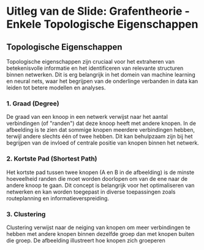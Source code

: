 # Uitleg van de Slide: Grafentheorie - Enkele Topologische Eigenschappen

## Topologische Eigenschappen
Topologische eigenschappen zijn cruciaal voor het extraheren van betekenisvolle informatie en het identificeren van relevante structuren binnen netwerken. Dit is erg belangrijk in het domein van machine learning en neural nets, waar het begrijpen van de onderlinge verbanden in data kan leiden tot betere modellen en analyses.

### 1. Graad (Degree)
De graad van een knoop in een netwerk verwijst naar het aantal verbindingen (of "randen") dat deze knoop heeft met andere knopen. In de afbeelding is te zien dat sommige knopen meerdere verbindingen hebben, terwijl andere slechts één of twee hebben. Dit kan behulpzaam zijn bij het begrijpen van de invloed of centrale positie van knopen binnen het netwerk.

### 2. Kortste Pad (Shortest Path)
Het kortste pad tussen twee knopen (A en B in de afbeelding) is de minste hoeveelheid randen die moet worden doorlopen om van de ene naar de andere knoop te gaan. Dit concept is belangrijk voor het optimaliseren van netwerken en kan worden toegepast in diverse toepassingen zoals routeplanning en informatieverspreiding.

### 3. Clustering
Clustering verwijst naar de neiging van knopen om meer verbindingen te hebben met andere knopen binnen dezelfde groep dan met knopen buiten die groep. De afbeelding illustreert hoe knopen zich groeperen